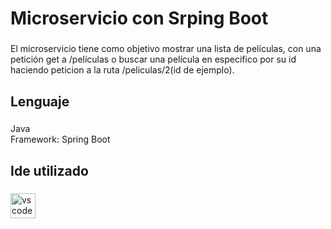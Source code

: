 <h1 align="left">Microservicio con Srping Boot</h1>

###

<p align="left">El microservicio tiene como objetivo mostrar una lista de películas, con una petición get a /películas o buscar una película en especifico por su id haciendo peticion a la ruta /peliculas/2(id de ejemplo).</p>

###

<h2 align="left">Lenguaje</h2>

###

<p align="left">Java<br>Framework: Spring Boot</p>

###

<h2 align="left">Ide utilizado</h2>

###

<div align="left">
  <img src="https://cdn.jsdelivr.net/gh/devicons/devicon/icons/vscode/vscode-original.svg" height="40" alt="vscode logo"  />
</div>

###
